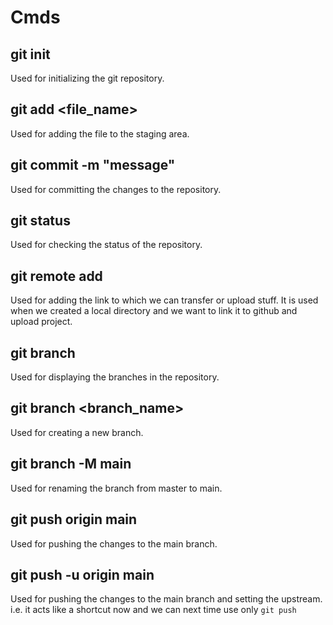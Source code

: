 # Cmds
## git init
Used for initializing the git repository.
## git add <file_name>
Used for adding the file to the staging area.
## git commit -m "message"
Used for committing the changes to the repository.
## git status
Used for checking the status of the repository.
## git remote add <link>
Used for adding the link to which we can transfer or upload stuff. It is used when we created a local directory and we want to link it to github and upload project.
## git branch 
Used for displaying the branches in the repository.
## git branch <branch_name>
Used for creating a new branch.
## git branch -M main
Used for renaming the branch from master to main.
## git push origin main
Used for pushing the changes to the main branch.
## git push -u origin main
Used for pushing the changes to the main branch and setting the upstream. i.e. it acts like a shortcut now and we can next time use only `git push`